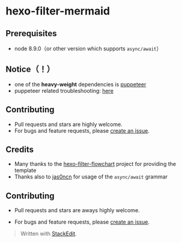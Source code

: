 
# hexo-filter-mermaid

## Prerequisites

- node 8.9.0（or other version which supports `async/await`）

## Notice（！）

- one of the **heavy-weight** dependencies is [puppeteer](https://github.com/GoogleChrome/puppeteer)
- puppeteer related troubleshooting: [here](https://github.com/GoogleChrome/puppeteer/issues)

## Contributing
- Pull requests and stars are highly welcome.
- For bugs and feature requests, please [create an issue](https://github.com/GARENFEATHER/hexo-filter-mermaid/issues/new).

## Credits

-  Many thanks to the [hexo-filter-flowchart](https://github.com/bubkoo/hexo-filter-flowchart) project for providing the template
- Thanks also to [jas0ncn](https://github.com/jas0ncn) for usage of the `async/await` grammar

## Contributing

- Pull requests and stars are aways highly welcome.

- For bugs and feature requests, please  [create an issue](https://github.com/GARENFEATHER/hexo-filter-mermaid/issues/new).

> Written with [StackEdit](https://stackedit.io/).